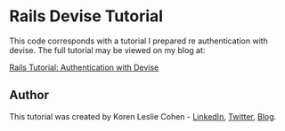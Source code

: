 # Rails Devise Tutorial

This code corresponds with a tutorial I prepared re authentication with devise. The full tutorial may be viewed on my blog at: 

<a href="http://korenlc.com/rails-tutorial…on-with-devise/" target="_blank">Rails Tutorial: Authentication with Devise</a>

## Author

This tutorial was created by Koren Leslie Cohen - <a href="http://linkedin.com/in/korenlesliecohen/" target="_blank">LinkedIn</a>, <a href="http://twitter.com/korenlc" target="_blank">Twitter</a>, <a href="http://korenlc.com" target="_blank">Blog</a>.